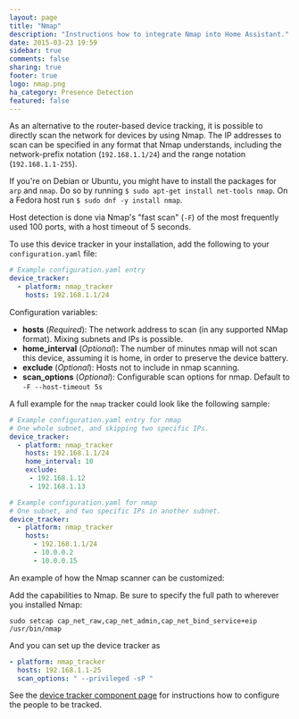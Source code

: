 ```yaml
---
layout: page
title: "Nmap"
description: "Instructions how to integrate Nmap into Home Assistant."
date: 2015-03-23 19:59
sidebar: true
comments: false
sharing: true
footer: true
logo: nmap.png
ha_category: Presence Detection
featured: false
---
```



As an alternative to the router-based device tracking, it is possible to directly scan the network for devices by using Nmap. The IP addresses to scan can be specified in any format that Nmap understands, including the network-prefix notation (`192.168.1.1/24`) and the range notation (`192.168.1.1-255`).

If you're on Debian or Ubuntu, you might have to install the packages for `arp` and `nmap`. Do so by running `$ sudo apt-get install net-tools nmap`. On a Fedora host run `$ sudo dnf -y install nmap`. 

Host detection is done via Nmap's "fast scan" (`-F`) of the most frequently used 100 ports, with a host timeout of 5 seconds.

To use this device tracker in your installation, add the following to your `configuration.yaml` file:

```yaml
# Example configuration.yaml entry
device_tracker:
  - platform: nmap_tracker
    hosts: 192.168.1.1/24
```

Configuration variables:

- **hosts** (*Required*): The network address to scan (in any supported NMap format). Mixing subnets and IPs is possible.
- **home_interval** (*Optional*): The number of minutes nmap will not scan this device, assuming it is home, in order to preserve the device battery.
- **exclude** (*Optional*): Hosts not to include in nmap scanning.
- **scan_options** (*Optional*): Configurable scan options for nmap. Default to `-F --host-timeout 5s`


A full example for the `nmap` tracker could look like the following sample:

```yaml
# Example configuration.yaml entry for nmap
# One whole subnet, and skipping two specific IPs.
device_tracker:
  - platform: nmap_tracker
    hosts: 192.168.1.1/24
    home_interval: 10
    exclude:
     - 192.168.1.12
     - 192.168.1.13
```

```yaml
# Example configuration.yaml for nmap
# One subnet, and two specific IPs in another subnet.
device_tracker:
  - platform: nmap_tracker
    hosts:
      - 192.168.1.1/24
      - 10.0.0.2
      - 10.0.0.15
```

An example of how the Nmap scanner can be customized:

Add the capabilities to Nmap. Be sure to specify the full path to wherever you installed Nmap:

`sudo setcap cap_net_raw,cap_net_admin,cap_net_bind_service+eip /usr/bin/nmap
`

And you can set up the device tracker as
```yaml
- platform: nmap_tracker
  hosts: 192.168.1.1-25
  scan_options: " --privileged -sP "
```


See the [device tracker component page](/components/device_tracker/) for instructions how to configure the people to be tracked.
